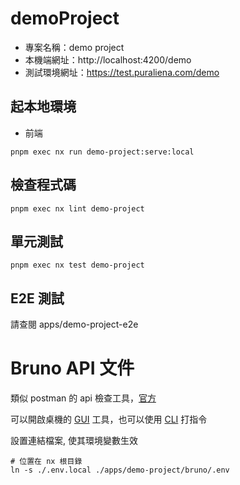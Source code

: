 # demoProject

- 專案名稱：demo project
- 本機端網址：http://localhost:4200/demo
- 測試環境網址：https://test.puraliena.com/demo

## 起本地環境

- 前端
```shell
pnpm exec nx run demo-project:serve:local
```

## 檢查程式碼

```shell
pnpm exec nx lint demo-project
```

## 單元測試

```shell
pnpm exec nx test demo-project
```

## E2E 測試

請查閱 apps/demo-project-e2e

# Bruno API 文件

類似 postman 的 api 檢查工具，[官方](https://github.com/usebruno/bruno)

可以開啟桌機的 [GUI](https://www.usebruno.com/downloads) 工具，也可以使用 [CLI](https://docs.usebruno.com/bru-cli/overview) 打指令 

設置連結檔案, 使其環境變數生效

```shell
# 位置在 nx 根目錄
ln -s ./.env.local ./apps/demo-project/bruno/.env
```


